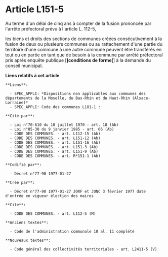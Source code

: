 # Article L151-5

Au terme d'un délai de cinq ans à compter de la fusion prononcée par l'arrêté préfectoral prévu à l'article L. 112-5,

les biens et droits des sections de communes créées consécutivement à la fusion de deux ou plusieurs communes ou au
rattachement d'une partie du territoire d'une commune à une autre commune peuvent être transférés en tout ou en partie en
tant que de besoin à la commune par arrêté préfectoral pris après enquête publique [**]conditions de forme[**] à la demande
du conseil municipal.

**Liens relatifs à cet article**

	**Liens**:

	  - SPEC_APPLI: *Dispositions non applicables aux communes des départements de la Moselle, du Bas-Rhin et du Haut-Rhin (Alsace-Lorraine)*
	  - SPEC_APPLI: Code des communes L181-1 :

	**Cité par**:

	  - Loi n°70-610 du 10 juillet 1970 - art. 18 (Ab)
	  - Loi n°85-30 du 9 janvier 1985 - art. 66 (Ab)
	  - CODE DES COMMUNES. - art. L112-15 (Ab)
	  - CODE DES COMMUNES. - art. L151-12 (Ab)
	  - CODE DES COMMUNES. - art. L151-16 (Ab)
	  - CODE DES COMMUNES. - art. L151-3 (Ab)
	  - CODE DES COMMUNES. - art. L151-9 (Ab)
	  - CODE DES COMMUNES. - art. R*151-1 (Ab)

	**Codifié par**:

	  - Décret n°77-90 1977-01-27

	**Créé par**:

	  - Décret n°77-90 1977-01-27 JORF et JONC 3 février 1977 date d'entrée en vigueur élection des maires

	**Cite**:

	  - CODE DES COMMUNES. - art. L112-5 (M)

	**Anciens textes**:

	  - Code de l'administration communale 10 al. 11 complété

	**Nouveaux textes**:

	  - Code général des collectivités territoriales - art. L2411-5 (V)
